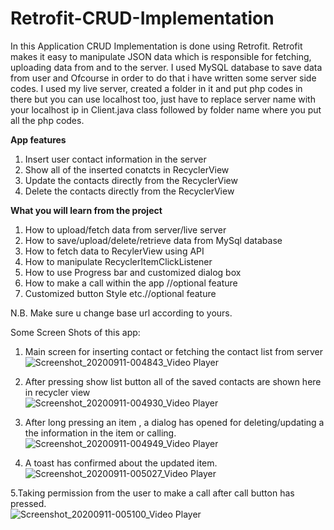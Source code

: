 # Retrofit-CRUD-Implementation
In this Application CRUD Implementation is done using Retrofit. Retrofit makes it easy to manipulate JSON data which is responsible for fetching, uploading data from and to the server. I used MySQL database to save data from user and Ofcourse in order to do that i have written some server side codes. I used my live server, created a folder in it and put php codes in there but you can use localhost too, just have to replace server name with your localhost ip in Client.java class followed by folder name where you put all the php codes.

<B>App features</B>
1. Insert user contact information in the server
2. Show all of the inserted conatcts in RecyclerView
3. Update the contacts directly from the RecyclerView
4. Delete the contacts directly from the RecyclerView

<B>What you will learn from the project</B>
1. How to upload/fetch data from server/live server
2. How to save/upload/delete/retrieve data from MySql database
3. How to fetch data to RecylerView using API
4. How to manipulate RecyclerItemClickListener
5. How to use Progress bar and customized dialog box
6. How to make a call within the app //optional feature
6. Customized button Style etc.//optional feature

N.B. Make sure u change base url according to yours. 

Some Screen Shots of this app:

1. Main screen for inserting contact or fetching the contact list from server <br>
![Screenshot_20200911-004843_Video Player](https://user-images.githubusercontent.com/69322639/92791577-9a8d8580-f3ce-11ea-8f12-63e613e55e93.jpg)

2. After pressing show list button all of the saved contacts are shown here in recycler view <br>
![Screenshot_20200911-004930_Video Player](https://user-images.githubusercontent.com/69322639/92791587-9bbeb280-f3ce-11ea-9e07-32d0cff6bb03.jpg)

3. After long pressing an item , a dialog has opened for deleting/updating a the information in the item or calling.<br>
![Screenshot_20200911-004949_Video Player](https://user-images.githubusercontent.com/69322639/92791626-a416ed80-f3ce-11ea-841e-a9f261e032dc.jpg)

4. A toast has confirmed about the updated item. <br>
![Screenshot_20200911-005027_Video Player](https://user-images.githubusercontent.com/69322639/92791640-a711de00-f3ce-11ea-81af-484159be45eb.jpg)

5.Taking permission from the user to make a call after call button has pressed. <br>
![Screenshot_20200911-005100_Video Player](https://user-images.githubusercontent.com/69322639/92791650-a8dba180-f3ce-11ea-8ed1-60cb7c93d0b1.jpg)

